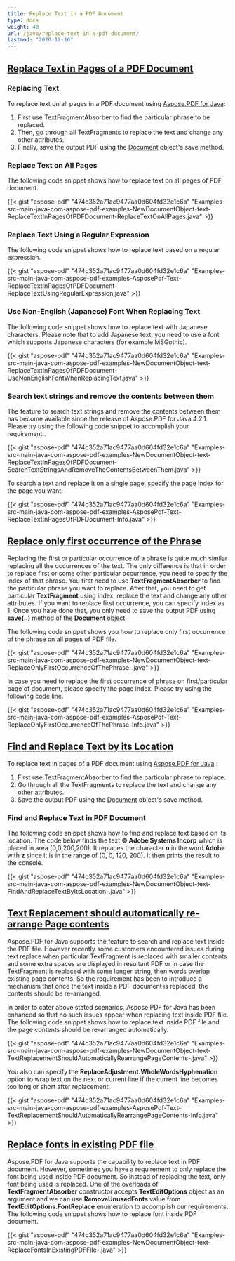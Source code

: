 ```yaml
---
title: Replace Text in a PDF Document
type: docs
weight: 40
url: /java/replace-text-in-a-pdf-document/
lastmod: "2020-12-16"
---
```


## <ins>**Replace Text in Pages of a PDF Document**
### **Replacing Text**
To replace text on all pages in a PDF document using [Aspose.PDF for Java](https://products.aspose.com/pdf/java):

1. First use TextFragmentAbsorber to find the particular phrase to be replaced.
1. Then, go through all TextFragments to replace the text and change any other attributes.
1. Finally, save the output PDF using the [Document](https://apireference.aspose.com/java/pdf/com.aspose.pdf/Document) object's save method.
### **Replace Text on All Pages**
The following code snippet shows how to replace text on all pages of PDF document.

{{< gist "aspose-pdf" "474c352a71ac9477aa0d604fd32e1c6a" "Examples-src-main-java-com-aspose-pdf-examples-NewDocumentObject-text-ReplaceTextInPagesOfPDFDocument-ReplaceTextOnAllPages.java" >}}
### **Replace Text Using a Regular Expression**
The following code snippet shows how to replace text based on a regular expression.

{{< gist "aspose-pdf" "474c352a71ac9477aa0d604fd32e1c6a" "Examples-src-main-java-com-aspose-pdf-examples-AsposePdf-Text-ReplaceTextInPagesOfPDFDocument-ReplaceTextUsingRegularExpression.java" >}}
### **Use Non-English (Japanese) Font When Replacing Text**
The following code snippet shows how to replace text with Japanese characters. Please note that to add Japanese text, you need to use a font which supports Japanese characters (for example MSGothic).

{{< gist "aspose-pdf" "474c352a71ac9477aa0d604fd32e1c6a" "Examples-src-main-java-com-aspose-pdf-examples-NewDocumentObject-text-ReplaceTextInPagesOfPDFDocument-UseNonEnglishFontWhenReplacingText.java" >}}
### **Search text strings and remove the contents between them**
The feature to search text strings and remove the contents between them has become available since the release of Aspose.PDF for Java 4.2.1. Please try using the following code snippet to accomplish your requirement..

{{< gist "aspose-pdf" "474c352a71ac9477aa0d604fd32e1c6a" "Examples-src-main-java-com-aspose-pdf-examples-NewDocumentObject-text-ReplaceTextInPagesOfPDFDocument-SearchTextStringsAndRemoveTheContentsBetweenThem.java" >}}

To search a text and replace it on a single page, specify the page index for the page you want:

{{< gist "aspose-pdf" "474c352a71ac9477aa0d604fd32e1c6a" "Examples-src-main-java-com-aspose-pdf-examples-AsposePdf-Text-ReplaceTextInPagesOfPDFDocument-Info.java" >}}
## <ins>**Replace only first occurrence of the Phrase**
Replacing the first or particular occurrence of a phrase is quite much similar replacing all the occurrences of the text. The only difference is that in order to replace first or some other particular occurrence, you need to specify the index of that phrase. You first need to use **TextFragmentAbsorber** to find the particular phrase you want to replace. After that, you need to get particular **TextFragment** using index, replace the text and change any other attributes. If you want to replace first occurrence, you can specify index as 1. Once you have done that, you only need to save the output PDF using **save(..)** method of the [**Document**](https://apireference.aspose.com/java/pdf/com.aspose.pdf/Document) object.

The following code snippet shows you how to replace only first occurrence of the phrase on all pages of PDF file.

{{< gist "aspose-pdf" "474c352a71ac9477aa0d604fd32e1c6a" "Examples-src-main-java-com-aspose-pdf-examples-NewDocumentObject-text-ReplaceOnlyFirstOccurrenceOfThePhrase-.java" >}}

In case you need to replace the first occurrence of phrase on first/particular page of document, please specify the page index. Please try using the following code line.

{{< gist "aspose-pdf" "474c352a71ac9477aa0d604fd32e1c6a" "Examples-src-main-java-com-aspose-pdf-examples-AsposePdf-Text-ReplaceOnlyFirstOccurrenceOfThePhrase-Info.java" >}}
## <ins>**Find and Replace Text by its Location**
To replace text in pages of a PDF document using [Aspose.PDF for Java](https://products.aspose.com/pdf/java) :

1. First use TextFragmentAbsorber to find the particular phrase to replace.
1. Go through all the TextFragments to replace the text and change any other attributes.
1. Save the output PDF using the [Document](https://apireference.aspose.com/java/pdf/com.aspose.pdf/Document) object's save method.
### **Find and Replace Text in PDF Document**
The following code snippet shows how to find and replace text based on its location. The code below finds the text **© Adobe Systems Incorp** which is placed in area (0,0,200,200). It replaces the character **o** in the word **Adobe** with **z** since it is in the range of (0, 0, 120, 200). It then prints the result to the console.

{{< gist "aspose-pdf" "474c352a71ac9477aa0d604fd32e1c6a" "Examples-src-main-java-com-aspose-pdf-examples-NewDocumentObject-text-FindAndReplaceTextByItsLocation-.java" >}}
## <ins>**Text Replacement should automatically re-arrange Page contents**
Aspose.PDF for Java supports the feature to search and replace text inside the PDF file. However recently some customers encountered issues during text replace when particular TextFragment is replaced with smaller contents and some extra spaces are displayed in resultant PDF or in case the TextFragment is replaced with some longer string, then words overlap existing page contents. So the requirement has been to introduce a mechanism that once the text inside a PDF document is replaced, the contents should be re-arranged.

In order to cater above stated scenarios, Aspose.PDF for Java has been enhanced so that no such issues appear when replacing text inside PDF file. The following code snippet shows how to replace text inside PDF file and the page contents should be re-arranged automatically.

{{< gist "aspose-pdf" "474c352a71ac9477aa0d604fd32e1c6a" "Examples-src-main-java-com-aspose-pdf-examples-NewDocumentObject-text-TextReplacementShouldAutomaticallyRearrangePageContents-.java" >}}


You also can specify the **ReplaceAdjustment.WholeWordsHyphenation** option to wrap text on the next or current line if the current line becomes too long or short after replacement:

{{< gist "aspose-pdf" "474c352a71ac9477aa0d604fd32e1c6a" "Examples-src-main-java-com-aspose-pdf-examples-AsposePdf-Text-TextReplacementShouldAutomaticallyRearrangePageContents-Info.java" >}}
## <ins>**Replace fonts in existing PDF file**
Aspose.PDF for Java supports the capability to replace text in PDF document. However, sometimes you have a requirement to only replace the font being used inside PDF document. So instead of replacing the text, only font being used is replaced. One of the overloads of **TextFragmentAbsorber** constructor accepts **TextEditOptions** object as an argument and we can use **RemoveUnusedFonts** value from **TextEditOptions.FontReplace** enumeration to accomplish our requirements.
The following code snippet shows how to replace font inside PDF document.

{{< gist "aspose-pdf" "474c352a71ac9477aa0d604fd32e1c6a" "Examples-src-main-java-com-aspose-pdf-examples-NewDocumentObject-text-ReplaceFontsInExistingPDFFile-.java" >}}
